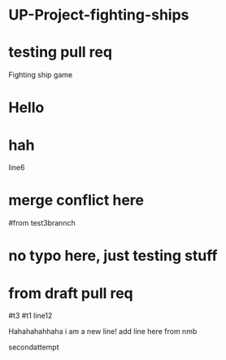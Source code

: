 # UP-Project-fighting-ships
# testing pull req
Fighting ship game
# Hello
# hah
line6
# merge conflict here
#from test3brannch
# no typo here, just testing stuff
# from draft pull req
#t3
#t1
line12

Hahahahahhaha i am a new line!
add line here from nmb


secondattempt